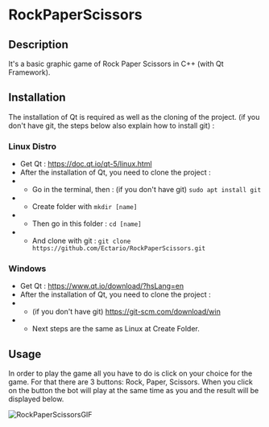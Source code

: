 # RockPaperScissors

## Description

It's a basic graphic game of Rock Paper Scissors in C++ (with Qt Framework).

## Installation

The installation of Qt is required as well as the cloning of the project. (if you don't have git,
the steps below also explain how to install git) :

### Linux Distro

- Get Qt : https://doc.qt.io/qt-5/linux.html 
- After the installation of Qt, you need to clone the project : 
- - Go in the terminal, then : (if you don't have git) `sudo apt install git`
- - Create folder with `mkdir [name]`
- - Then go in this folder : `cd [name]`
- - And clone with git : `git clone https://github.com/Ectario/RockPaperScissors.git`

### Windows

- Get Qt : https://www.qt.io/download/?hsLang=en
- After the installation of Qt, you need to clone the project :
- - (if you don't have git) https://git-scm.com/download/win
- - Next steps are the same as Linux at Create Folder.

## Usage

In order to play the game all you have to do is click on your choice for the game. For that there are 3 buttons: Rock, Paper, Scissors. When you click on the button the bot will play at the same time as you and the result will be displayed below.

![RockPaperScissorsGIF](https://user-images.githubusercontent.com/61197119/121219411-f31d8080-c883-11eb-9261-b441238172f0.gif)

